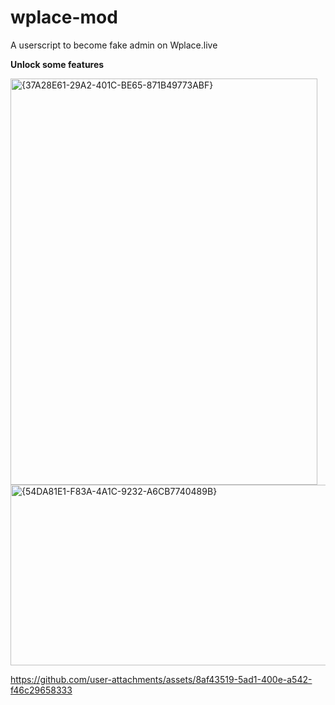 # wplace-mod
 A userscript to become fake admin on Wplace.live

**Unlock some features**

<img width="491" height="650" alt="{37A28E61-29A2-401C-BE65-871B49773ABF}" src="https://github.com/user-attachments/assets/e6164986-8fad-4ef4-8f5b-7c2f2cd7778a" />

<img width="668" height="289" alt="{54DA81E1-F83A-4A1C-9232-A6CB7740489B}" src="https://github.com/user-attachments/assets/576a39b9-d24d-4afb-90f3-8aef33587d78" />


https://github.com/user-attachments/assets/8af43519-5ad1-400e-a542-f46c29658333

